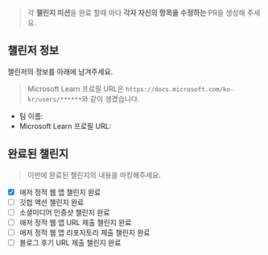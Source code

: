 > 각 **챌린지 미션**을 완료 할때 마다 **각자 자신의 항목을 수정하는** PR을 생성해 주세요.

## 챌린저 정보 ##

챌린저의 정보를 아래에 남겨주세요.

> Microsoft Learn 프로필 URL은 `https://docs.microsoft.com/ko-kr/users/******`와 같이 생겼습니다.

* 팀 이름: 
* Microsoft Learn 프로필 URL: 


## 완료된 챌린지 ##

> 이번에 완료된 챌린지의 내용을 마킹해주세요.

* [x] 애저 정적 웹 앱 챌린지 완료
* [ ] 깃헙 액션 챌린지 완료
* [ ] 소셜미디어 인증샷 챌린지 완료
* [ ] 애저 정적 웹 앱 URL 제출 챌린지 완료
* [ ] 애저 정적 웹 앱 리포지토리 제출 챌린지 완료
* [ ] 블로그 후기 URL 제출 챌린지 완료
